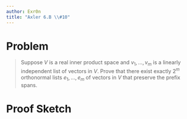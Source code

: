 ```yaml
---
author: Exr0n
title: "Axler 6.B \\#10"
---
```


# Problem

> Suppose $V$ is a real inner product space and $v_1, \ldots, v_m$ is a
> linearly independent list of vectors in $V$. Prove that there exist
> exactly $2^m$ orthonormal lists $e_1, \ldots, e_m$ of vectors in $V$
> that preserve the prefix spans.

# Proof Sketch
